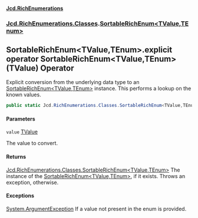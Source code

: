 #### [Jcd.RichEnumerations](index.md 'index')

### [Jcd.RichEnumerations.Classes](Jcd.RichEnumerations.Classes.md 'Jcd.RichEnumerations.Classes').[SortableRichEnum&lt;TValue,TEnum&gt;](SortableRichEnum_TValue,TEnum_.md 'Jcd.RichEnumerations.Classes.SortableRichEnum<TValue,TEnum>')

## SortableRichEnum<TValue,TEnum>.explicit operator SortableRichEnum<TValue,TEnum>(TValue) Operator

Explicit conversion from the underlying data type to an [SortableRichEnum&lt;TValue,TEnum&gt;](SortableRichEnum_TValue,TEnum_.md 'Jcd.RichEnumerations.Classes.SortableRichEnum<TValue,TEnum>')
instance. This performs a lookup on the known values.

```csharp
public static Jcd.RichEnumerations.Classes.SortableRichEnum<TValue,TEnum> explicit operator SortableRichEnum<TValue,TEnum>(TValue value);
```

#### Parameters

<a name='Jcd.RichEnumerations.Classes.SortableRichEnum_TValue,TEnum_.op_ExplicitJcd.RichEnumerations.Classes.SortableRichEnum_TValue,TEnum_(TValue).value'></a>

`value` [TValue](SortableRichEnum_TValue,TEnum_.md#Jcd.RichEnumerations.Classes.SortableRichEnum_TValue,TEnum_.TValue 'Jcd.RichEnumerations.Classes.SortableRichEnum<TValue,TEnum>.TValue')

The value to convert.

#### Returns

[Jcd.RichEnumerations.Classes.SortableRichEnum&lt;](SortableRichEnum_TValue,TEnum_.md 'Jcd.RichEnumerations.Classes.SortableRichEnum<TValue,TEnum>')[TValue](SortableRichEnum_TValue,TEnum_.md#Jcd.RichEnumerations.Classes.SortableRichEnum_TValue,TEnum_.TValue 'Jcd.RichEnumerations.Classes.SortableRichEnum<TValue,TEnum>.TValue')[,](SortableRichEnum_TValue,TEnum_.md 'Jcd.RichEnumerations.Classes.SortableRichEnum<TValue,TEnum>')[TEnum](SortableRichEnum_TValue,TEnum_.md#Jcd.RichEnumerations.Classes.SortableRichEnum_TValue,TEnum_.TEnum 'Jcd.RichEnumerations.Classes.SortableRichEnum<TValue,TEnum>.TEnum')[&gt;](SortableRichEnum_TValue,TEnum_.md 'Jcd.RichEnumerations.Classes.SortableRichEnum<TValue,TEnum>')
The instance of the [SortableRichEnum&lt;TValue,TEnum&gt;](SortableRichEnum_TValue,TEnum_.md 'Jcd.RichEnumerations.Classes.SortableRichEnum<TValue,TEnum>'), if it exists.
Throws an exception, otherwise.

#### Exceptions

[System.ArgumentException](https://docs.microsoft.com/en-us/dotnet/api/System.ArgumentException 'System.ArgumentException')
If a value not present in the enum is provided.